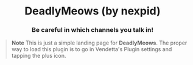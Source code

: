 <!--
	* This file was autogenerated
	* If you want to change anything, do so in the build.mjs file
	* https://github.com/Gabe616/VendettaPlugins/edit/main/build.mjs
-->

<div align="center">
    <h1>DeadlyMeows (by nexpid)</h1>
    <h3>Be careful in which channels you talk in!</h3>
</div>

> **Note**
> This is just a simple landing page for **DeadlyMeows**. The proper way to load this plugin is to go in Vendetta's Plugin settings and tapping the plus icon.
